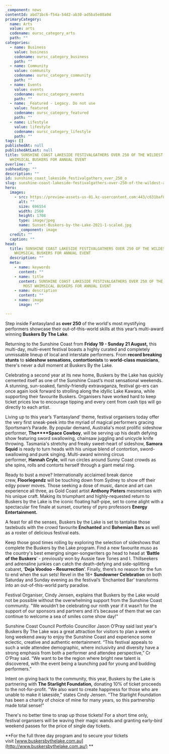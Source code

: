 ```yaml
---
_component: news
contentId: abd71bc6-f54a-54d2-ab30-ad5ba5e88a0d
primaryCategory:
  name: Arts
  value: arts
  codename: oursc_category_arts
  path: ""
categories:
  - name: Business
    value: business
    codename: oursc_category_business
    path: ""
  - name: Community
    value: community
    codename: oursc_category_community
    path: ""
  - name: Events
    value: events
    codename: oursc_category_events
    path: ""
  - name: _Featured - Legacy. Do not use
    value: featured
    codename: oursc_category_featured
    path: ""
  - name: Lifestyle
    value: lifestyle
    codename: oursc_category_lifestyle
    path: ""
tags: []
publishedAt: null
publishedAtLast: null
title: SUNSHINE COAST LAKESIDE FESTIVALGATHERS OVER 250 OF THE WILDEST AND MOST
  WHIMSICAL BUSKERS FOR ANNUAL EVENT
overline: ""
subheading: ""
description: ""
id: sunshine_coast_lakeside_festivalgathers_over_250_o
slug: sunshine-coast-lakeside-festivalgathers-over-250-of-the-wildest-and-most-whimsical-buskers-for-annual-event
hero:
  images:
    - src: https://preview-assets-us-01.kc-usercontent.com:443/c631baf8-1b46-001f-580c-d0001b68b4a8/2f40b1ba-d35f-47a1-8628-b61506f65b0c/Sunset-Buskers-by-the-Lake-2021-1-scaled.jpg
      alt: ""
      size: 696554
      width: 2560
      height: 1708
      type: image/jpeg
      name: Sunset-Buskers-by-the-Lake-2021-1-scaled.jpg
      _component: image
  credit: ""
  caption: ""
head:
  title: SUNSHINE COAST LAKESIDE FESTIVALGATHERS OVER 250 OF THE WILDEST AND MOST
    WHIMSICAL BUSKERS FOR ANNUAL EVENT
  description: ""
  meta:
    - name: keywords
      content: ""
    - name: title
      content: SUNSHINE COAST LAKESIDE FESTIVALGATHERS OVER 250 OF THE WILDEST AND
        MOST WHIMSICAL BUSKERS FOR ANNUAL EVENT
    - name: description
      content: ""
    - name: image
      image: ""

---
```

Step inside Fantasyland as **over 250** of the world's most mystifying performers showcase their out-of-this-world skills at this year’s multi-award winning **Buskers By The Lake**. 

Returning to the Sunshine Coast from **Friday 19 - Sunday 21 August,** this multi-day, multi-event festival boasts a highly curated and completely unmissable lineup of local and interstate performers. From **record breaking stunts** to **sideshow sensations, contortionists** to **world-class musicians**, there's never a dull moment at Buskers By the Lake. 

Celebrating a second year at its new home, Buskers by the Lake has quickly cemented itself as one of the Sunshine Coast’s most sensational weekends. A stunning, sun-soaked, family-friendly extravaganza, festival go-ers can once again look forward to strolling along the idyllic Lake Kawana, while supporting their favourite Buskers. Organisers have worked hard to keep ticket prices low to encourage tipping and every cent from cash tips will go directly to each artist.

Living up to this year’s ‘Fantasyland’ theme, festival organisers today offer the very first sneak-peek into the myriad of magical performers gracing Sportsman’s Parade. By popular demand, Australia's most prolific sideshow performer, **The****Space Cowboy**, will be serving up his death defying show featuring sword swallowing, chainsaw juggling and unicycle knife throwing. Tasmania's stretchy and freaky sweet-heart of sideshow, **Samora Squid** is ready to turn heads with his unique blend of contortion, sword-swallowing and punk singing. Multi-award winning circus performer, **Hannah Cryle**, will run circles around Sunny Coast crowds as she spins, rolls and contorts herself through a giant metal ring. 

Ready to bust a move? Internationally acclaimed break dance crew, **Floorlegendz** will be touching down from Sydney to show off their edgy power moves. Those seeking a dose of music, dance and art can experience all three, as Gold Coast artist **Anthony Pieters** mesmerises with his unique craft. Making its triumphant and highly-requested return to Buskers by the Lake is the iconic floating half-pipe, set to come alight with a spectacular fire finale at sunset, courtesy of pyro professors **Energy Entertainment.**

A feast for all the senses, Buskers by the Lake is set to tantalise those tastebuds with the crowd favourite **Enchanted** and **Bohemian Bars** as well as a roster of delicious festival eats. 

Keep those good times rolling by exploring the selection of sideshows that complete the Buskers by the Lake program. Find a new favourite muso as the country's best emerging singer-songwriters go head to head at ‘**Battle of the Buskers**’ - previously won by Aussie fave Tones and I. Thillseekers and adrenaline junkies can catch the death-defying and side-splitting cabaret, ‘**Deja Voodoo – Resurrection**’. Finally, there’s no reason for the fun to end when the sun sets! Revel in the 18+ **Sundowner Celebration** on both Saturday and Sunday evening as the festival’s 'Enchanted Bar' transforms into an out-of-this-world party paradise. 

Festival Organiser, Cindy Jensen, explains that Buskers by the Lake would not be possible without the overwhelming support from the Sunshine Coast community. "We wouldn’t be celebrating our ninth year if it wasn’t for the support of our sponsors and partners and it’s because of them that we can continue to welcome a sea of smiles come show day!" 

Sunshine Coast Council Portfolio Councillor Jason O’Pray said last year's Buskers By The Lake was a great attraction for visitors to plan a week or long weekend away to enjoy the Sunshine Coast and experience some eclectic, creative and authentic entertainment. “This festival appeals to such a wide attendee demographic, where inclusivity and diversity have a strong emphasis from both a performer and attendee perspective,” Cr O’Pray said. “We want to be the region where bright new talent is discovered, with the event being a launching pad for young and budding performers.”

Intent on giving back to the community, this year, Buskers by the Lake is partnering with **The Starlight Foundation,** donating 10% of ticket proceeds to the not-for-profit. "We also want to create happiness for those who are unable to make it lakeside," states Cindy Jensen. "The Starlight Foundation has been a charity of choice of mine for many years, so this partnership made total sense!" 

There's no better time to snap up those tickets! For a short time only, festival organisers will be waving their magic wands and granting early-bird weekend passes for the price of single day tickets.  

**For the full three day program and to secure your tickets visit [www.buskersbythelake.com.au](http://www.buskersbythelake.com.au/)
**
